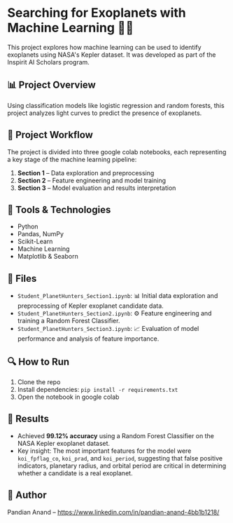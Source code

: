 # Searching for Exoplanets with Machine Learning 🚀🔭

This project explores how machine learning can be used to identify exoplanets using NASA's Kepler dataset. It was developed as part of the Inspirit AI Scholars program.

## 📊 Project Overview
Using classification models like logistic regression and random forests, this project analyzes light curves to predict the presence of exoplanets.

## 🚀 Project Workflow

The project is divided into three google colab notebooks, each representing a key stage of the machine learning pipeline:

1. **Section 1** – Data exploration and preprocessing
2. **Section 2** – Feature engineering and model training
3. **Section 3** – Model evaluation and results interpretation

## 🧠 Tools & Technologies
- Python
- Pandas, NumPy
- Scikit-Learn
- Machine Learning
- Matplotlib & Seaborn

## 📁 Files
- `Student_PlanetHunters_Section1.ipynb`: 📊 Initial data exploration and preprocessing of Kepler exoplanet candidate data.
- `Student_PlanetHunters_Section2.ipynb`: ⚙️ Feature engineering and training a Random Forest Classifier.
- `Student_PlanetHunters_Section3.ipynb`: 📈 Evaluation of model performance and analysis of feature importance.

## 🔍 How to Run
1. Clone the repo
2. Install dependencies: `pip install -r requirements.txt`
3. Open the notebook in google colab

## 📌 Results
- Achieved **99.12% accuracy** using a Random Forest Classifier on the NASA Kepler exoplanet dataset.
- Key insight: The most important features for the model were `koi_fpflag_co`, `koi_prad`, and `koi_period`, suggesting that false positive indicators, planetary radius, and orbital period are critical in determining whether a candidate is a real exoplanet.

## 👤 Author
Pandian Anand – https://www.linkedin.com/in/pandian-anand-4bb1b1218/

